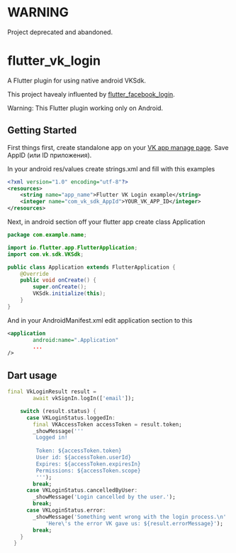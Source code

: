# WARNING
Project deprecated and abandoned. 

# flutter_vk_login

A Flutter plugin for using native android VKSdk.

This project havealy influented by [flutter_facebook_login](https://github.com/roughike/flutter_facebook_login).

Warning: This Flutter plugin working only on Android.

## Getting Started

First things first, create standalone app on your [VK app manage page](https://vk.com/apps?act=manage). Save AppID
(или ID приложения).

In your android res/values create strings.xml and fill with this examples
```xml
<?xml version="1.0" encoding="utf-8"?>
<resources>
    <string name="app_name">Flutter VK Login example</string>
    <integer name="com_vk_sdk_AppId">YOUR_VK_APP_ID</integer>
</resources>
```

Next, in android section off your flutter app create class Application
```java
package com.example.name;

import io.flutter.app.FlutterApplication;
import com.vk.sdk.VKSdk;

public class Application extends FlutterApplication {
    @Override
    public void onCreate() {
        super.onCreate();
        VKSdk.initialize(this);
    }
}

``` 
And in your AndroidManifest.xml edit application section to this

```xml
<application
        android:name=".Application"
        ...
/>        
```

## Dart usage
```dart
final VkLoginResult result =
        await vkSignIn.logIn(['email']);

    switch (result.status) {
      case VKLoginStatus.loggedIn:
        final VKAccessToken accessToken = result.token;
        _showMessage('''
         Logged in!
         
         Token: ${accessToken.token}
         User id: ${accessToken.userId}
         Expires: ${accessToken.expiresIn}
         Permissions: ${accessToken.scope}
         ''');
        break;
      case VKLoginStatus.cancelledByUser:
        _showMessage('Login cancelled by the user.');
        break;
      case VKLoginStatus.error:
        _showMessage('Something went wrong with the login process.\n'
            'Here\'s the error VK gave us: ${result.errorMessage}');
        break;
    }
  }
```
